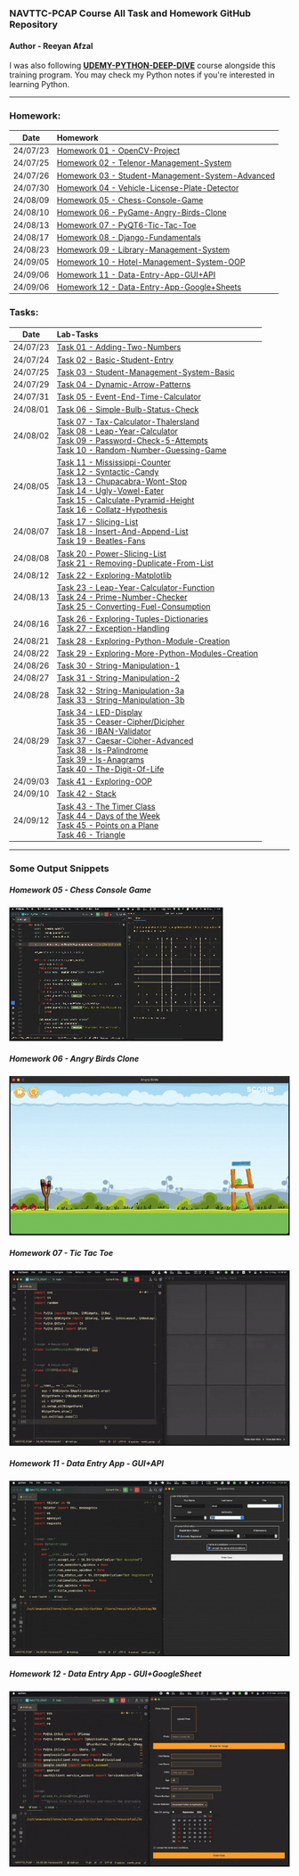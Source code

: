 ###  NAVTTC-PCAP Course All Task and Homework GitHub Repository

#### Author - Reeyan Afzal

I was also following **[UDEMY-PYTHON-DEEP-DIVE](https://github.com/reeyan-afzal/UDEMY_PYTHON_DEEP_DIVE)** course alongside this training program. You may check my Python notes if you're interested in learning Python.

___

### Homework:
|   Date   | Homework                                                                                                                                   |
|:--------:|:-------------------------------------------------------------------------------------------------------------------------------------------|
| 24/07/23 | [Homework 01 - OpenCV-Project](https://github.com/reeyan-afzal/NAVTTC_PCAP/blob/main/24_07_23-Homework1/main.py)                           |
| 24/07/25 | [Homework 02 - Telenor-Management-System](https://github.com/reeyan-afzal/NAVTTC_PCAP/blob/main/24_07_25-Homework2/main.py)                |
| 24/07/26 | [Homework 03 - Student-Management-System-Advanced](https://github.com/reeyan-afzal/NAVTTC_PCAP/blob/main/24_07_26-Homework3/main.py)       |
| 24/07/30 | [Homework 04 - Vehicle-License-Plate-Detector](https://github.com/reeyan-afzal/NAVTTC_PCAP/blob/main/24_07_30-Homework4/main.py)           |
| 24/08/09 | [Homework 05 - Chess-Console-Game](https://github.com/reeyan-afzal/NAVTTC_PCAP/blob/main/24_08_09-Homework5/main.py)                       |
| 24/08/10 | [Homework 06 - PyGame-Angry-Birds-Clone](https://github.com/reeyan-afzal/NAVTTC_PCAP/blob/main/24_08_10-Homework6/)                        |
| 24/08/13 | [Homework 07 - PyQT6-Tic-Tac-Toe](https://github.com/reeyan-afzal/NAVTTC_PCAP/blob/main/24_08_13-Homework7/main.py)                        |
| 24/08/17 | [Homework 08 - Django-Fundamentals](https://github.com/reeyan-afzal/NAVTTC_PCAP/blob/main/24_08_17-Homework8/django_fundamentals/)         |
| 24/08/23 | [Homework 09 - Library-Management-System](https://github.com/reeyan-afzal/NAVTTC_PCAP/blob/main/24_08_23-Homework9/Main_Directory/main.py) |
| 24/09/05 | [Homework 10 - Hotel-Management-System-OOP](https://github.com/reeyan-afzal/NAVTTC_PCAP/blob/main/24_09_05-Homework10/main.py)             |
| 24/09/06 | [Homework 11 - Data-Entry-App-GUI+API](https://github.com/reeyan-afzal/NAVTTC_PCAP/blob/main/24_09_06-Homework11/main.py)                  |
| 24/09/06 | [Homework 12 - Data-Entry-App-Google+Sheets](https://github.com/reeyan-afzal/NAVTTC_PCAP/blob/main/24_09_06-Homework12/main.py)            |

### Tasks:
|   Date   | Lab-Tasks                                                                                                                                                                                                                                                                                                                                                                                                                                                                                                                                                                                                                                                                                                                                                                                                                                                                                                                                                                                    |
|:--------:|:---------------------------------------------------------------------------------------------------------------------------------------------------------------------------------------------------------------------------------------------------------------------------------------------------------------------------------------------------------------------------------------------------------------------------------------------------------------------------------------------------------------------------------------------------------------------------------------------------------------------------------------------------------------------------------------------------------------------------------------------------------------------------------------------------------------------------------------------------------------------------------------------------------------------------------------------------------------------------------------------|
| 24/07/23 | [Task 01 - Adding-Two-Numbers](https://github.com/reeyan-afzal/NAVTTC_PCAP/blob/main/24_07_23-Task1/main.py)                                                                                                                                                                                                                                                                                                                                                                                                                                                                                                                                                                                                                                                                                                                                                                                                                                                                                 |
| 24/07/24 | [Task 02 - Basic-Student-Entry](https://github.com/reeyan-afzal/NAVTTC_PCAP/blob/main/24_07_24-Task2/main.py)                                                                                                                                                                                                                                                                                                                                                                                                                                                                                                                                                                                                                                                                                                                                                                                                                                                                                |
| 24/07/25 | [Task 03 - Student-Management-System-Basic](https://github.com/reeyan-afzal/NAVTTC_PCAP/blob/main/24_07_25-Task3/main.py)                                                                                                                                                                                                                                                                                                                                                                                                                                                                                                                                                                                                                                                                                                                                                                                                                                                                    |
| 24/07/29 | [Task 04 - Dynamic-Arrow-Patterns](https://github.com/reeyan-afzal/NAVTTC_PCAP/blob/main/24_07_29-Task4/main.py)                                                                                                                                                                                                                                                                                                                                                                                                                                                                                                                                                                                                                                                                                                                                                                                                                                                                             |
| 24/07/31 | [Task 05 - Event-End-Time-Calculator](https://github.com/reeyan-afzal/NAVTTC_PCAP/blob/main/24_07_31-Task5/main.py)                                                                                                                                                                                                                                                                                                                                                                                                                                                                                                                                                                                                                                                                                                                                                                                                                                                                          |
| 24/08/01 | [Task 06 - Simple-Bulb-Status-Check](https://github.com/reeyan-afzal/NAVTTC_PCAP/blob/main/24_08_01-Task6/main.py)                                                                                                                                                                                                                                                                                                                                                                                                                                                                                                                                                                                                                                                                                                                                                                                                                                                                           |
| 24/08/02 | [Task 07 - Tax-Calculator-Thalersland](https://github.com/reeyan-afzal/NAVTTC_PCAP/blob/main/24_08_02-Task7,8,9,10/main-Task7.py)  <br/>[Task 08 - Leap-Year-Calculator](https://github.com/reeyan-afzal/NAVTTC_PCAP/blob/main/24_08_02-Task7,8,9,10/main-Task8.py) <br/>[Task 09 - Password-Check-5-Attempts](https://github.com/reeyan-afzal/NAVTTC_PCAP/blob/main/24_08_02-Task7,8,9,10/main-Task9.py) <br/>[Task 10 - Random-Number-Guessing-Game](https://github.com/reeyan-afzal/NAVTTC_PCAP/blob/main/24_08_02-Task7,8,9,10/main-Task10.py)                                                                                                                                                                                                                                                                                                                                                                                                                                           |
| 24/08/05 | [Task 11 - Mississippi-Counter](https://github.com/reeyan-afzal/NAVTTC_PCAP/blob/main/24_08_05-Task11,12,13,14,15,16/main-Task11.py)<br/>  [Task 12 - Syntactic-Candy](https://github.com/reeyan-afzal/NAVTTC_PCAP/blob/main/24_08_05-Task11,12,13,14,15,16/main-Task12.py)<br/> [Task 13 - Chupacabra-Wont-Stop](https://github.com/reeyan-afzal/NAVTTC_PCAP/blob/main/24_08_05-Task11,12,13,14,15,16/main-Task13.py)<br/> [Task 14 - Ugly-Vowel-Eater](https://github.com/reeyan-afzal/NAVTTC_PCAP/blob/main/24_08_05-Task11,12,13,14,15,16/main-Task14.py)<br/> [Task 15 - Calculate-Pyramid-Height](https://github.com/reeyan-afzal/NAVTTC_PCAP/blob/main/24_08_05-Task11,12,13,14,15,16/main-Task15.py)<br/> [Task 16 - Collatz-Hypothesis](https://github.com/reeyan-afzal/NAVTTC_PCAP/blob/main/24_08_05-Task11,12,13,14,15,16/main-Task16.py)                                                                                                                                        |
| 24/08/07 | [Task 17 - Slicing-List](https://github.com/reeyan-afzal/NAVTTC_PCAP/blob/main/24_08_07-Task17,18,19/main-Task17.py)<br/>  [Task 18 - Insert-And-Append-List](https://github.com/reeyan-afzal/NAVTTC_PCAP/blob/main/24_08_07-Task17,18,19/main-Task18.py)<br/> [Task 19 - Beatles-Fans](https://github.com/reeyan-afzal/NAVTTC_PCAP/blob/main/24_08_07-Task17,18,19/main-Task19.py)                                                                                                                                                                                                                                                                                                                                                                                                                                                                                                                                                                                                          |
| 24/08/08 | [Task 20 - Power-Slicing-List](https://github.com/reeyan-afzal/NAVTTC_PCAP/blob/main/24_08_08-Task20,21/main-Task20.py)<br/> [Task 21 - Removing-Duplicate-From-List](https://github.com/reeyan-afzal/NAVTTC_PCAP/blob/main/24_08_08-Task20,21/main-Task21.py)                                                                                                                                                                                                                                                                                                                                                                                                                                                                                                                                                                                                                                                                                                                               |
| 24/08/12 | [Task 22 - Exploring-Matplotlib](https://github.com/reeyan-afzal/NAVTTC_PCAP/blob/main/24_08_12-Task22/main-Task22.py)                                                                                                                                                                                                                                                                                                                                                                                                                                                                                                                                                                                                                                                                                                                                                                                                                                                                       |
| 24/08/13 | [Task 23 - Leap-Year-Calculator-Function](https://github.com/reeyan-afzal/NAVTTC_PCAP/blob/main/24_08_13-Task23,24,25/main-Task23.py)<br/> [Task 24 - Prime-Number-Checker](https://github.com/reeyan-afzal/NAVTTC_PCAP/blob/main/24_08_13-Task23,24,25/main-Task24.py)<br/> [Task 25 - Converting-Fuel-Consumption](https://github.com/reeyan-afzal/NAVTTC_PCAP/blob/main/24_08_13-Task23,24,25/main-Task25.py)                                                                                                                                                                                                                                                                                                                                                                                                                                                                                                                                                                             |
| 24/08/16 | [Task 26 - Exploring-Tuples-Dictionaries](https://github.com/reeyan-afzal/NAVTTC_PCAP/blob/main/24_08_16-Task26,27/main-Task26.py)<br/>     [Task 27 - Exception-Handling](https://github.com/reeyan-afzal/NAVTTC_PCAP/blob/main/24_08_16-Task26,27/main-Task27.py)                                                                                                                                                                                                                                                                                                                                                                                                                                                                                                                                                                                                                                                                                                                          |
| 24/08/21 | [Task 28 - Exploring-Python-Module-Creation](https://github.com/reeyan-afzal/NAVTTC_PCAP/blob/main/24_08_21-Task28/main-Task28.py)<br/>                                                                                                                                                                                                                                                                                                                                                                                                                                                                                                                                                                                                                                                                                                                                                                                                                                                      |
| 24/08/22 | [Task 29 - Exploring-More-Python-Modules-Creation](https://github.com/reeyan-afzal/NAVTTC_PCAP/blob/main/24_08_22-Task29/main-Task29.py)<br/>                                                                                                                                                                                                                                                                                                                                                                                                                                                                                                                                                                                                                                                                                                                                                                                                                                                |
| 24/08/26 | [Task 30 - String-Manipulation-1](https://github.com/reeyan-afzal/NAVTTC_PCAP/blob/main/24_08_26-Task30/main-Task30.py)<br/>                                                                                                                                                                                                                                                                                                                                                                                                                                                                                                                                                                                                                                                                                                                                                                                                                                                                 |
| 24/08/27 | [Task 31 - String-Manipulation-2](https://github.com/reeyan-afzal/NAVTTC_PCAP/blob/main/24_08_27-Task31/main-Task31.py)<br/>                                                                                                                                                                                                                                                                                                                                                                                                                                                                                                                                                                                                                                                                                                                                                                                                                                                                 |
| 24/08/28 | [Task 32 - String-Manipulation-3a](https://github.com/reeyan-afzal/NAVTTC_PCAP/blob/main/24_08_28-Task32,33/main-Task32.py)<br/>            [Task 33 - String-Manipulation-3b](https://github.com/reeyan-afzal/NAVTTC_PCAP/blob/main/24_08_28-Task32,33/main-Task33.py)                                                                                                                                                                                                                                                                                                                                                                                                                                                                                                                                                                                                                                                                                                                      |
| 24/08/29 | [Task 34 - LED-Display](https://github.com/reeyan-afzal/NAVTTC_PCAP/blob/main/24_08_29-Task34,35,36,37,38,39,40/main-Task34.py)<br/>    [Task 35 - Ceaser-Cipher/Dicipher](https://github.com/reeyan-afzal/NAVTTC_PCAP/blob/main/24_08_29-Task34,35,36,37,38,39,40/main-Task35.py)<br/>[Task 36 - IBAN-Validator](https://github.com/reeyan-afzal/NAVTTC_PCAP/blob/main/24_08_29-Task34,35,36,37,38,39,40/main-Task36.py)<br/>[Task 37 - Caesar-Cipher-Advanced](https://github.com/reeyan-afzal/NAVTTC_PCAP/blob/main/24_08_29-Task34,35,36,37,38,39,40/main-Task37.py)<br/>[Task 38 - Is-Palindrome](https://github.com/reeyan-afzal/NAVTTC_PCAP/blob/main/24_08_29-Task34,35,36,37,38,39,40/main-Task38.py)<br/>[Task 39 - Is-Anagrams](https://github.com/reeyan-afzal/NAVTTC_PCAP/blob/main/24_08_29-Task34,35,36,37,38,39,40/main-Task39.py)<br/>[Task 40 - The-Digit-Of-Life](https://github.com/reeyan-afzal/NAVTTC_PCAP/blob/main/24_08_29-Task34,35,36,37,38,39,40/main-Task40.py) |
| 24/09/03 | [Task 41 - Exploring-OOP](https://github.com/reeyan-afzal/NAVTTC_PCAP/blob/main/24_09_03-Task41/main-Task41.py)                                                                                                                                                                                                                                                                                                                                                                                                                                                                                                                                                                                                                                                                                                                                                                                                                                                                              |
| 24/09/10 | [Task 42 - Stack](https://github.com/reeyan-afzal/NAVTTC_PCAP/blob/main/24_09_10-Task42/main-Task42.py)                                                                                                                                                                                                                                                                                                                                                                                                                                                                                                                                                                                                                                                                                                                                                                                                                                                                                      |
| 24/09/12 | [Task 43 - The Timer Class](https://github.com/reeyan-afzal/NAVTTC_PCAP/blob/main/24_09_12-Task43,44,45,46/main-Task43.py)<br/>[Task 44 - Days of the Week](https://github.com/reeyan-afzal/NAVTTC_PCAP/blob/main/24_09_12-Task43,44,45,46/main-Task44.py)<br/>    [Task 45 - Points on a Plane](https://github.com/reeyan-afzal/NAVTTC_PCAP/blob/main/24_09_12-Task43,44,45,46/main-Task45.py)<br/> [Task 46 - Triangle](https://github.com/reeyan-afzal/NAVTTC_PCAP/blob/main/24_09_12-Task43,44,45,46/main-Task46.py)                                                                                                                                                                                                                                                                                                                                                                                                                                                                     |
___

### Some Output Snippets

##### Homework 05 - Chess Console Game
![24_08_09-Homework5-1.gif](snippits%2F24_08_09-Homework5-1.gif)

##### Homework 06 - Angry Birds Clone
![24_08_10-Homework6-1.gif](snippits%2F24_08_10-Homework6-1.gif)

##### Homework 07 - Tic Tac Toe
![24_08_13-Homework7-1.gif](snippits%2F24_08_13-Homework7-1.gif)

##### Homework 11 - Data Entry App - GUI+API
![24_08_13-Homework11-1.gif](snippits%2F24_08_13-Homework11-1.gif)

##### Homework 12 - Data Entry App - GUI+GoogleSheet
![24_08_13-Homework12-1.gif](snippits%2F24_08_13-Homework12-1.gif)